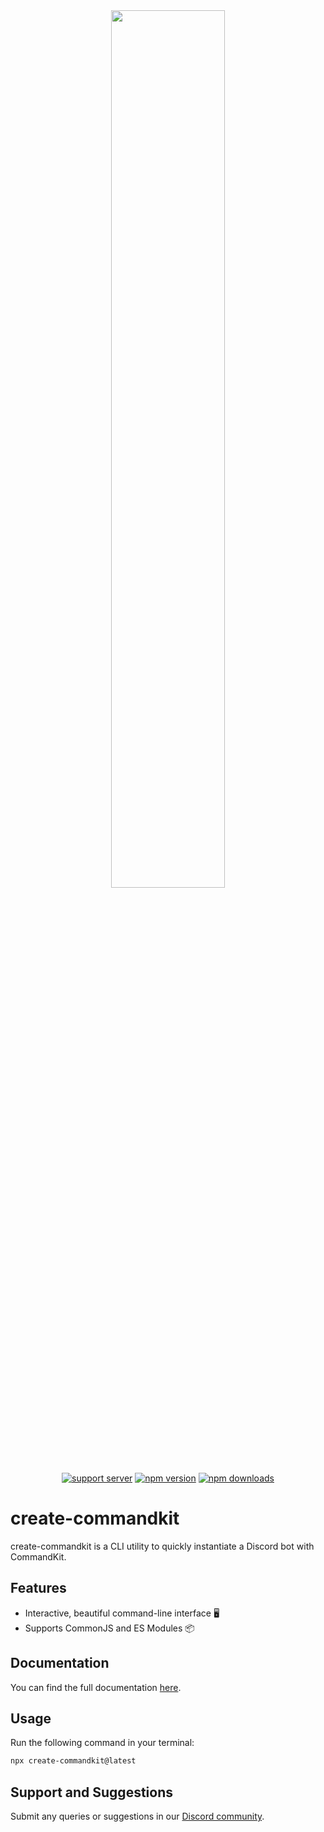 <div align="center">
    <img src="https://raw.githubusercontent.com/underctrl-io/commandkit/master/apps/docs/public/ckit_logo.svg" width="60%" />
    <br />
    <a href="https://ctrl.lol/discord"><img src="https://img.shields.io/discord/1055188344188973066?color=5865F2&logo=discord&logoColor=white" alt="support server" /></a>
    <a href="https://www.npmjs.com/package/create-commandkit"><img src="https://img.shields.io/npm/v/create-commandkit?maxAge=3600" alt="npm version" /></a>
    <a href="https://www.npmjs.com/package/create-commandkit"><img src="https://img.shields.io/npm/dt/create-commandkit?maxAge=3600" alt="npm downloads" /></a>
</div>

# create-commandkit

create-commandkit is a CLI utility to quickly instantiate a Discord bot with CommandKit.

## Features

- Interactive, beautiful command-line interface 🖥️
- Supports CommonJS and ES Modules 📦

## Documentation

You can find the full documentation [here](https://commandkit.js.org).

## Usage

Run the following command in your terminal:

```sh
npx create-commandkit@latest
```

## Support and Suggestions

Submit any queries or suggestions in our [Discord community](https://ctrl.lol/discord).